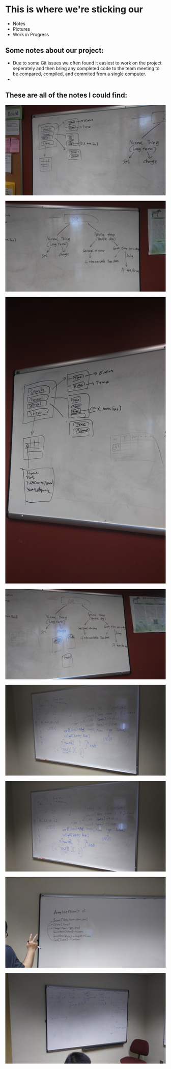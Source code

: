 # This is where we're sticking our 
* Notes 
* Pictures
* Work in Progress

  
##  
## Some notes about our project:
* Due to some Git issues we often found it easiest to work on the project seperately and then bring any completed code to the team meeting to be compared, compiled, and commited from a single computer. 
* 


##   
## These are all of the notes I could find:

![notes](https://github.com/codemasa/422Project2/blob/master/Other%20Files/20170509_163643.jpg)

![notes](https://github.com/codemasa/422Project2/blob/master/Other%20Files/20170509_163704.jpg)

![notes](https://github.com/codemasa/422Project2/blob/master/Other%20Files/20170509_180035.jpg)

![notes](https://github.com/codemasa/422Project2/blob/master/Other%20Files/20170509_180045.jpg)

![notes](https://github.com/codemasa/422Project2/blob/master/Other%20Files/20170525_132140.jpg)

![notes](https://github.com/codemasa/422Project2/blob/master/Other%20Files/20170525_132143.jpg)

![notes](https://github.com/codemasa/422Project2/blob/master/Other%20Files/20170525_132458.jpg)

![notes](https://github.com/codemasa/422Project2/blob/master/Other%20Files/20170530_162021.jpg)
